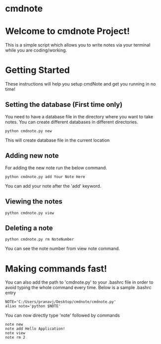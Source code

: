 # cmdnote
# Welcome to cmdnote Project!

This is a simple script which allows you to write notes via your terminal while you are coding/working.


# Getting Started

These instructions will help you setup cmdNote and get you running in no time!
## Setting the database (First time only)

You need to have a database file in the directory where you want to take notes. You can create different databases in different directories.

    python cmdnote.py new

This will create database file in the current location

## Adding new note

For adding the new note run the below command.

    python cmdnote.py add Your Note Here
You can add your note after the 'add' keyword.

## Viewing the notes

    python cmdnote.py view

## Deleting a note

    python cmdnote.py rm NoteNumber

You can see the note number from view note command.

# Making commands fast!
You can also add the path to 'cmdnote.py' to your .bashrc file in order to avoid typing the whole command every time.
Below is a sample .bashrc entry

    NOTE='C:/Users/pranavj/Desktop/cmdnote/cmdnote.py'
    alias note='python $NOTE'

You can now directly type 'note' followed by commands

    note new
    note add Hello Application!
    note view
    note rm 2


